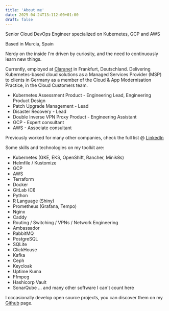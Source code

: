 ```yaml
---
title: 'About me'
date: 2025-04-24T13:112:00+01:00
draft: false
---
```


Senior Cloud DevOps Engineer specialized on Kubernetes, GCP and AWS

Based in Murcia, Spain

Nerdy on the inside I'm driven by curiosity, and the need to continuously learn new things.

Currently, employed at [Claranet](https://claranet.de) in Frankfurt, Deutschland. Delivering Kubernetes-based cloud solutions as a Managed Services Provider (MSP) to clients in Germany as a member of the Cloud & App Modernisation Practice, in the Cloud Customers team.
- Kubernetes Assessment Product - Engineering Lead, Engineering Product Design
- Patch Upgrade Management - Lead
- Disaster Recovery - Lead
- Double Inverse VPN Proxy Product - Engineering Assistant
- GCP - Expert consultant
- AWS - Associate consultant

Previously worked for many other companies, check the full list @ [LinkedIn](https://www.linkedin.com/in/sergiofdz/)
 
 Some skills and technologies on my toolkit are: 
 - Kubernetes (GKE, EKS, OpenShift, Rancher, Minik8s)
 - Helmfile / Kustomize
 - GCP
 - AWS
 - Terraform
 - Docker 
 - GitLab (CI)
 - Python
 - R Language (Shiny)
 - Prometheus (Grafana, Tempo)
 - Nginx
 - Caddy
 - Routing / Switching / VPNs / Network Engineering
 - Ambassador
 - RabbitMQ
 - PostgreSQL
 - SQLite
 - ClickHouse
 - Kafka
 - Ceph
 - Keycloak
 - Uptime Kuma
 - Ffmpeg
 - Hashicorp Vault
 - SonarQube
 ... and many other software I can't count here

I occasionally develop open source projects, you can discover them on my
 [Github](https://github.com/geiserx) page.
